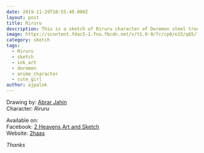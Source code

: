 ```yaml
---
date: 2019-11-29T10:55:40.000Z
layout: post
title: Riruru
description: This is a sketch of Riruru character of Doremon steel troops.
image: https://scontent.fdac5-1.fna.fbcdn.net/v/t1.0-9/fr/cp0/e15/q65/72477259_763655907390717_2182826281043755008_n.jpg?_nc_cat=110&efg=eyJpIjoiYiJ9&_nc_ohc=Gx8lGWmMLwsAQl7xrsEQAJe4OBOmviQBk0TBJGahSYhdEDvTX_sY0WLUA&_nc_ht=scontent.fdac5-1.fna&oh=a138d31dcef8e28a6f2dd7d1b1f639fb&oe=5E7F6DAF
category: sketch
tags:
  - Riruru
  - sketch
  - ink_art
  - doremon
  - anime_character
  - cute_girl
author: ajpalok
---
```

Drawing by: [Abrar Jahin](https://aj.palok.ga)  
Character: *Riruru*  
  
Available on:  
Facebook: [2 Heavens Art and Sketch](https://facebook.com/2haas)  
Website: [2haas](https://2haas.ml)  
  
*Thanks*
